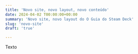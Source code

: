 ```yaml
---
title: 'Novo site, novo layout, novo conteúdo'
date: 2024-04-02 T00:00:00+00:00
summary: 'Novo site, novo layout do O Guia do Steam Deck'
slug: 'novo-site'
draft: 'true'

---
```


Texto